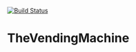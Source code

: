 [![Build Status](https://travis-ci.org/MichaelCDavids/TheVendingMachine.svg?branch=master)](https://travis-ci.org/MichaelCDavids/TheVendingMachine)
# TheVendingMachine
